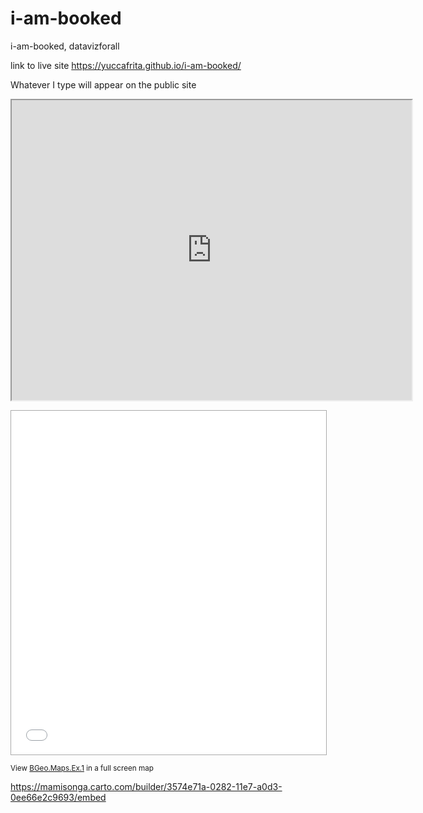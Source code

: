 # i-am-booked
i-am-booked, datavizforall

link to live site https://yuccafrita.github.io/i-am-booked/

Whatever I type will appear on the public site


<iframe src="https://www.google.com/maps/d/embed?mid=1f5JIzAinvYtVDdoQOwTZu38aFSM" width="640" height="480"></iframe>


<p><iframe src="//batchgeo.com/map/6fd7732d8ce62c576f256299cbc1289c" frameborder="0" width="100%" height="550" style="border:1px solid #aaa;"></iframe></p><p><small>View <a href="https://batchgeo.com/map/6fd7732d8ce62c576f256299cbc1289c">BGeo.Maps.Ex.1</a> in a full screen map</small></p>

https://mamisonga.carto.com/builder/3574e71a-0282-11e7-a0d3-0ee66e2c9693/embed
